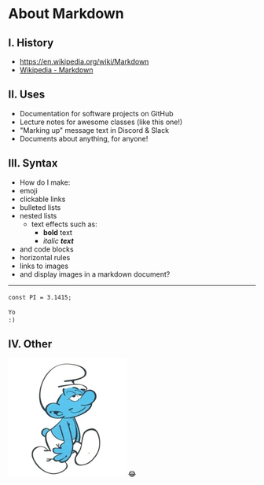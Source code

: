 
# About Markdown

## I. History
- https://en.wikipedia.org/wiki/Markdown
- [Wikipedia - Markdown](https://en.wikipedia.org/wiki/Markdown)

## II. Uses
- Documentation for software projects on GitHub
- Lecture notes for awesome classes (like this one!)
- "Marking up" message text in Discord & Slack
- Documents about anything, for anyone!

## III. Syntax
- How do I make:
- emoji
- clickable links
- bulleted lists
- nested lists
    - text effects such as:
      - **bold** text
      - *italic* ***text***
- and code blocks
- horizontal rules
- links to images
- and display images in a markdown document?
---
`const PI = 3.1415;`
 ```
Yo
:)
```

## IV. Other
![dopey](dopey.jpeg)
:joy:
